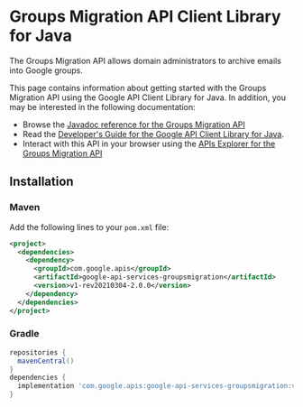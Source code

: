 # Groups Migration API Client Library for Java

The Groups Migration API allows domain administrators to archive emails into Google groups.

This page contains information about getting started with the Groups Migration API
using the Google API Client Library for Java. In addition, you may be interested
in the following documentation:

* Browse the [Javadoc reference for the Groups Migration API][javadoc]
* Read the [Developer's Guide for the Google API Client Library for Java][google-api-client].
* Interact with this API in your browser using the [APIs Explorer for the Groups Migration API][api-explorer]

## Installation

### Maven

Add the following lines to your `pom.xml` file:

```xml
<project>
  <dependencies>
    <dependency>
      <groupId>com.google.apis</groupId>
      <artifactId>google-api-services-groupsmigration</artifactId>
      <version>v1-rev20210304-2.0.0</version>
    </dependency>
  </dependencies>
</project>
```

### Gradle

```gradle
repositories {
  mavenCentral()
}
dependencies {
  implementation 'com.google.apis:google-api-services-groupsmigration:v1-rev20210304-2.0.0'
}
```

[javadoc]: https://googleapis.dev/java/google-api-services-groupsmigration/latest/index.html
[google-api-client]: https://github.com/googleapis/google-api-java-client/
[api-explorer]: https://developers.google.com/apis-explorer/#p/groupsmigration/v1/
